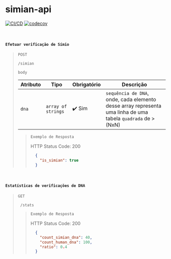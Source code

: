 # simian-api
[![CI/CD](https://github.com/cidoliveiraa/simian-api/actions/workflows/ci-cd.yml/badge.svg?branch=main)](https://github.com/cidoliveiraa/simian-api/actions/workflows/ci-cd.yml) [![codecov](https://codecov.io/gh/cidoliveiraa/simian-api/branch/main/graph/badge.svg?token=RS3WR10R6U)](https://codecov.io/gh/cidoliveiraa/simian-api)

<br>

#### `Efetuar verificação de Símio`
>`POST`
>```
> /simian
>```
>
>`body`
>
>| Atributo  | Tipo               | Obrigatório            | Descrição    |
>|-----------|--------------------|------------------------|--------------|
>| `dna`     | `array of strings` | :heavy_check_mark: Sim |    `sequência de DNA`, onde, cada elemento desse array representa uma linha de uma tabela `quadrada` de >(NxN) |
>
>
>> `Exemplo de Resposta`
>>
>>    HTTP Status Code: 200
>>
>>    ```json
>>      {
>>        "is_simian": true
>>      }
>>    ```

<br>

#### `Estatísticas de verificações de DNA`
> `GET`
>```
>  /stats
>```
>
>> `Exemplo de Resposta`
>>
>>   HTTP Status Code: 200 
>>
>>   ```json
>>     {
>>       "count_simian_dna": 40,
>>       "count_human_dna": 100,
>>       "ratio": 0.4
>>     }
>>   ```
